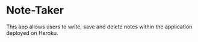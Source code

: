 # Note-Taker

This app allows users to write, save and delete notes within the application deployed on Heroku.
